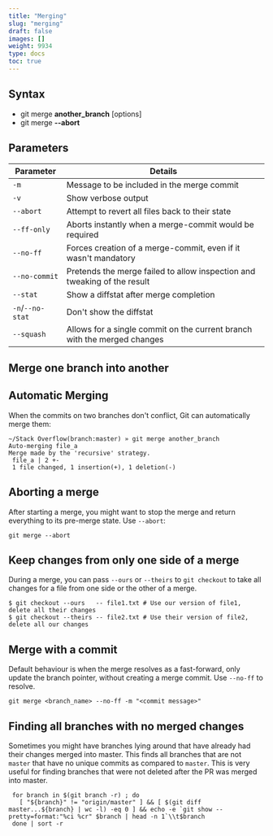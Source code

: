 ```yaml
---
title: "Merging"
slug: "merging"
draft: false
images: []
weight: 9934
type: docs
toc: true
---
```


## Syntax
 - git merge **another_branch** [options]
 - git merge **--abort**

## Parameters
Parameter | Details
------ | ------
`-m`   | Message to be included in the merge commit
`-v`   | Show verbose output
`--abort` | Attempt to revert all files back to their state
`--ff-only` | Aborts instantly when a merge-commit would be required
`--no-ff` | Forces creation of a merge-commit, even if it wasn't mandatory
`--no-commit` | Pretends the merge failed to allow inspection and tweaking of the result
`--stat` | Show a diffstat after merge completion
`-n`/`--no-stat` | Don't show the diffstat
`--squash` | Allows for a single commit on the current branch with the merged changes

## Merge one branch into another


## Automatic Merging
When the commits on two branches don't conflict, Git can automatically merge them:

    ~/Stack Overflow(branch:master) » git merge another_branch
    Auto-merging file_a
    Merge made by the 'recursive' strategy.
     file_a | 2 +-
     1 file changed, 1 insertion(+), 1 deletion(-)

## Aborting a merge
After starting a merge, you might want to stop the merge and return everything to its pre-merge state. Use `--abort`:

    git merge --abort

## Keep changes from only one side of a merge
During a merge, you can pass `--ours` or `--theirs` to `git checkout` to take all changes for a file from one side or the other of a merge.

```
$ git checkout --ours   -- file1.txt # Use our version of file1, delete all their changes
$ git checkout --theirs -- file2.txt # Use their version of file2, delete all our changes
```

## Merge with a commit
Default behaviour is when the merge resolves as a fast-forward, only update the branch pointer, without creating a merge commit. Use `--no-ff` to resolve.

`git merge <branch_name> --no-ff -m "<commit message>"`

## Finding all branches with no merged changes
Sometimes you might have branches lying around that have already had their changes merged into master. This finds all branches that are not `master` that have no unique commits as compared to `master`. This is very useful for finding branches that were not deleted after the PR was merged into master.

     for branch in $(git branch -r) ; do
       [ "${branch}" != "origin/master" ] && [ $(git diff master...${branch} | wc -l) -eq 0 ] && echo -e `git show --pretty=format:"%ci %cr" $branch | head -n 1`\\t$branch
     done | sort -r


